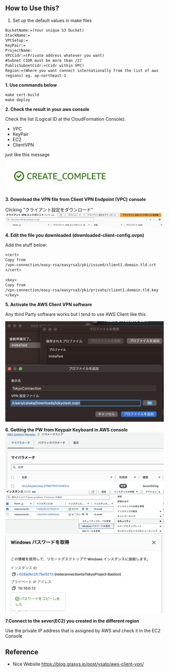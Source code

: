 ## How to Use this?

1. Set up the default values in make files
```
BucketName:=(Your unique S3 bucket)
StackName:=
VPCSetup:=
KeyPair:=
ProjectName:
VPCCidr:=(Private address whatever you want)
#Subnet CIDR must be more than /27
PublicSubnetCidr:=(Cidr within VPC)
Region:=(Where you want connect internationally from the list of aws regions) eg. ap-northeast-1
```
**1. Use commands below**
```
make cert-build
make deploy
```
**2. Check the result in your aws console**

Check the list (Logical ID at the CloudFormation Console):
- VPC
- KeyPair
- EC2
- ClientVPN

just like this message

![test](./images/cfnstatus.png)

**3. Download the VPN file from Client VPN Endpoint (VPC) console**

Clicking "クライアント設定をダウンロード"
![VPNfile](./images/vpnfile.png)

**4. Edit the file you downloaded (downloaded-client-config.ovpn)**

Add the stuff below:
```
<cert>
Copy from
/vpn-connection/easy-rsa/easyrsa3/pki/issued/client1.domain.tld.crt
</cert>

<key>
Copy from
/vpn-connection/easy-rsa/easyrsa3/pki/private/client1.domain.tld.key
</key>
```
**5. Activate the AWS Client VPN software**

Any third Party software works but I tend to use AWS Client like this

![vpnsoft](./images/vpnfilesetup.png)

**6. Getting the PW from Keypair Keyboard in AWS console**
![ssmcheck](./images/ssmcheck.png)
![windowspw](./images/windowspw.png)
![windowspw2](./images/windowspw2.png)

**7.Connect to the sever(EC2) you created in the different region**

Use the private IP address that is assigned by AWS and check it in the EC2 Console

## Reference

- Nice Website
https://blog.grasys.io/post/ysato/aws-client-vpn/

